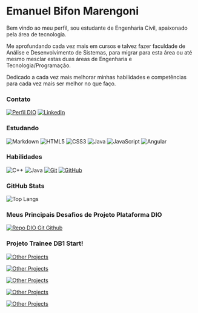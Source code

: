 # Emanuel Bifon Marengoni
Bem vindo ao meu perfil, sou estudante de Engenharia Civil, apaixonado pela área de tecnologia.

Me aprofundando cada vez mais em cursos e talvez fazer faculdade de Análise e Desenvolvimento de Sistemas, para migrar para esta área ou até mesmo mesclar estas duas áreas de Engenharia e Tecnologia/Programação.

Dedicado a cada vez mais melhorar minhas habilidades e competências para cada vez mais ser melhor no que faço.

### Contato
[![Perfil DIO](https://img.shields.io/badge/-Perfil%20na%20DIO-30A3DC?style=for-the-badge)](https://web.dio.me/users/ebm_1234/)
[![LinkedIn](https://img.shields.io/badge/LinkedIn-000?style=for-the-badge&logo=linkedin&logoColor=0E76A8)](https://www.linkedin.com/in/emanuelbifonmarengoni/)

### Estudando
![Markdown](https://img.shields.io/badge/Markdown-000?style=for-the-badge&logo=markdown)
![HTML5](https://img.shields.io/badge/HTML5-000?style=for-the-badge&logo=html5)
![CSS3](https://img.shields.io/badge/CSS3-000?style=for-the-badge&logo=css3&logoColor=264CE4)
![Java](https://img.shields.io/badge/Java-000?style=for-the-badge&logo=java)
![JavaScript](https://img.shields.io/badge/JavaScript-000?style=for-the-badge&logo=javascript)
![Angular](https://img.shields.io/badge/Angular-000?style=for-the-badge&logo=angular&logoColor=C3002F)

### Habilidades
![C++](https://img.shields.io/badge/C%2B%2B-000?style=for-the-badge&logo=c%2B%2B&logoColor=00599C)
![Java](https://img.shields.io/badge/Java-000?style=for-the-badge&logo=java)
[![Git](https://img.shields.io/badge/Git-000?style=for-the-badge&logo=git&logoColor=E94D5F)](https://git-scm.com/doc) 
[![GitHub](https://img.shields.io/badge/GitHub-000?style=for-the-badge&logo=github&logoColor=30A3DC)](https://docs.github.com/)

### GitHub Stats
![Top Langs](https://github-readme-stats-git-masterrstaa-rickstaa.vercel.app/api/top-langs/?username=emanuelbm18&layout=compact&bg_color=000&border_color=30A3DC&hide=contribs,prs&cache_seconds=86400&theme=highcontrast)

### Meus Principais Desafios de Projeto Plataforma DIO
[![Repo DIO Git Github](https://github-readme-stats.vercel.app/api/pin/?username=emanuelbm18&repo=dio-lab-open-source&bg_color=000&border_color=30A3DC&show_icons=true&hide=contribs,prs&cache_seconds=86400&theme=highcontrast)](https://github.com/emanuelbm18/dio-lab-open-source)


### Projeto Trainee DB1 Start!
[![Other Projects](https://github-readme-stats.vercel.app/api/pin/?username=emanuelbm18&repo=DB1-Start&bg_color=000&border_color=30A3DC&show_icons=true&hide=contribs,prs&cache_seconds=86400&theme=highcontrast)](https://github.com/emanuelbm18/DB1-Start)

[![Other Projects](https://github-readme-stats.vercel.app/api/pin/?username=emanuelbm18&repo=AULA04&bg_color=000&border_color=30A3DC&show_icons=true&hide=contribs,prs&cache_seconds=86400&theme=highcontrast)](https://github.com/emanuelbm18/AULA04)

[![Other Projects](https://github-readme-stats.vercel.app/api/pin/?username=emanuelbm18&repo=Ola-Mundo&bg_color=000&border_color=30A3DC&show_icons=true&hide=contribs,prs&cache_seconds=86400&theme=highcontrast)](https://github.com/emanuelbm18/Ola-Mundo)

[![Other Projects](https://github-readme-stats.vercel.app/api/pin/?username=emanuelbm18&repo=AULA07&bg_color=000&border_color=30A3DC&show_icons=true&hide=contribs,prs&cache_seconds=86400&theme=highcontrast)](https://github.com/emanuelbm18/AULA07)

[![Other Projects](https://github-readme-stats.vercel.app/api/pin/?username=emanuelbm18&repo=Aula16&bg_color=000&border_color=30A3DC&show_icons=true&hide=contribs,prs&cache_seconds=86400&theme=highcontrast)](https://github.com/emanuelbm18/Aula16)
